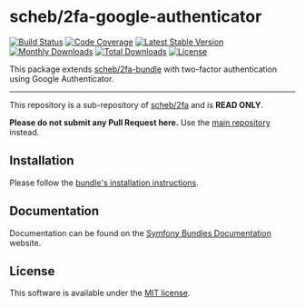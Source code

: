 scheb/2fa-google-authenticator
==============================

[![Build Status](https://github.com/scheb/2fa/actions/workflows/ci.yaml/badge.svg?branch=7.x)](https://github.com/scheb/2fa/actions?query=workflow%3ACI+branch%3A7.x)
[![Code Coverage](https://codecov.io/gh/scheb/2fa/branch/7.x/graph/badge.svg)](https://app.codecov.io/gh/scheb/2fa/branch/7.x)
[![Latest Stable Version](https://img.shields.io/packagist/v/scheb/2fa-google-authenticator)](https://packagist.org/packages/scheb/2fa-google-authenticator)
[![Monthly Downloads](https://img.shields.io/packagist/dm/scheb/2fa-google-authenticator)](https://packagist.org/packages/scheb/2fa-google-authenticator/stats)
[![Total Downloads](https://img.shields.io/packagist/dt/scheb/2fa-google-authenticator)](https://packagist.org/packages/scheb/2fa-google-authenticator/stats)
[![License](https://poser.pugx.org/scheb/2fa-google-authenticator/license.svg)](https://packagist.org/packages/scheb/2fa-google-authenticator)

This package extends [scheb/2fa-bundle](https://github.com/scheb/2fa-bundle) with two-factor authentication using Google
Authenticator.

---

This repository is a sub-repository of [scheb/2fa](https://github.com/scheb/2fa) and is **READ ONLY**.

**Please do not submit any Pull Request here.** Use the [main repository](https://github.com/scheb/2fa) instead.

Installation
------------
Please follow the [bundle's installation instructions](https://symfony.com/bundles/SchebTwoFactorBundle/7.x/installation.html).

Documentation
-------------
Documentation can be found on the
[Symfony Bundles Documentation](https://symfony.com/bundles/SchebTwoFactorBundle/7.x/index.html) website.

License
-------
This software is available under the [MIT license](LICENSE).
